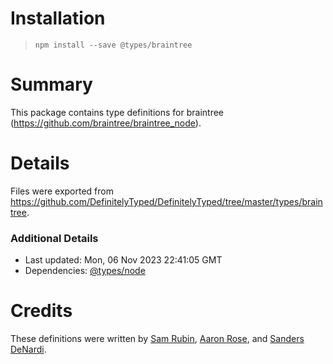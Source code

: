 # Installation
> `npm install --save @types/braintree`

# Summary
This package contains type definitions for braintree (https://github.com/braintree/braintree_node).

# Details
Files were exported from https://github.com/DefinitelyTyped/DefinitelyTyped/tree/master/types/braintree.

### Additional Details
 * Last updated: Mon, 06 Nov 2023 22:41:05 GMT
 * Dependencies: [@types/node](https://npmjs.com/package/@types/node)

# Credits
These definitions were written by [Sam Rubin](https://github.com/smrubin), [Aaron Rose](https://github.com/acdr), and [Sanders DeNardi](https://github.com/sedenardi).
